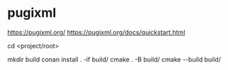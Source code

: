 # pugixml

https://pugixml.org/
https://pugixml.org/docs/quickstart.html

cd <project/root>

mkdir build
conan install . -if build/
cmake . -B build/
cmake --build build/